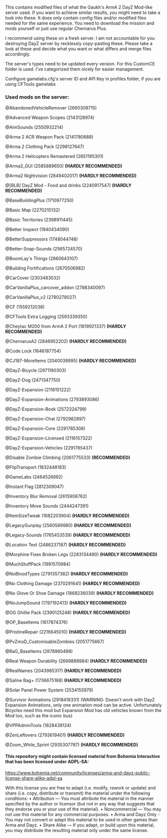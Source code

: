 This contains modified files of what the Gaukh's ArmA 2 DayZ Mod-like server used.
If you want to achieve similar results, you might need to take a look into these.
It does only contain config files and/or modified files needed for the same experience.
You need to download the mission and mods yourself or just use regular Chernarus Plus.

I recommend using these on a fresh server. I am not accountable for you destroying DayZ server by recklessly copy-pasting these. Please take a look at these and decide what you want or what differs and merge files accordingly.

The server's types need to be updated every version. For this CustomCE folder is used. I've categorized them nicely for easier management.

Configure gamelabs.cfg's server ID and API Key in profiles folder, if you are using CFTools gamelabs

### Used mods on the server:

@AbandonedVehicleRemover (2660308715)

@Advanced Weapon Scopes (2143128974)

@AimSounds (2550932214)

@Arma 2 ACR Weapon Pack (2141780688)

@Arma 2 Clothing Pack (2298127647)

@Arma 2 Helicopters Remastered (2651195301)

@Arma2_GUI (2585889650) **(HARDLY RECOMMENDED)**

@Arma2 Nightvision (2849402017) **(HARDLY RECOMMENDED)**

@[BLB] DayZ Mod - Food and drinks (2240917547) **(HARDLY RECOMMENDED)**

@BaseBuildingPlus (1710977250)

@Basic Map (2270215132)

@Basic Territories (2398911445)

@Better Inspect (1940434090)

@BetterSuppressors (1748044748)

@Better-Snap-Sounds (2565724570)

@BoomLay's Things (2860643107)

@Building Fortifications (2670506982)

@CarCover (2303483532)

@CarVanillaPlus_carcover_addon (2788340097)

@CarVanillaPlus_v2 (2780278027)

@CF (1559212036)

@CFTools Extra Logging (2593339350)

@Cheytac M200 from ArmA 2 Port (1819921337) **(HARDLY RECOMMENDED)**

@ChernarusA2 (2846952202) **(HARDLY RECOMMENDED)**

@Code Lock (1646187754)

@CJ187-MoreItems (2040039995) **(HARDLY RECOMMENDED)**

@DayZ-Bicycle (2971190303)

@DayZ-Dog (2471347750)

@DayZ-Expansion (2116151222)

@DayZ-Expansion-Animations (2793893086)

@DayZ-Expansion-Book (2572324799)

@DayZ-Expansion-Chat (2792982897)

@DayZ-Expansion-Core (2291785308)

@DayZ-Expansion-Licensed (2116157322)

@DayZ-Expansion-Vehicles (2291785437)

@Disable Zombie Climbing (2061775533) **(RECOMMENDED)**

@FlipTransport (1832448183)

@GameLabs (2464526692)

@Instant Flag (2812309047)

@Inventory Blur Removal (2615908762)

@Inventory Move Sounds (2444247391)

@ItemSizeTweak (1682203904) **(HARDLY RECOMMENDED)**

@LegacyGunplay (2560589980) **(HARDLY RECOMMENDED)**

@Legacy-Sounds (1765453539) **(HARDLY RECOMMENDED)**

@Location Text (2486237187) **(HARDLY RECOMMENDED)**

@Morphine Fixes Broken Legs (2283134490) **(HARDLY RECOMMENDED)**

@MuchStuffPack (1991570984)

@NoBloodTypes (2791357382) **(HARDLY RECOMMENDED)**

@No Clothing Damage (2370291641) **(HARDLY RECOMMENDED)**

@No Glove Or Shoe Damage (1868236039) **(HARDLY RECOMMENDED)**

@NoJumpSound (1797192413) **(HARDLY RECOMMENDED)**

@OG Ghillie Pack (2390125248) **(HARDLY RECOMMENDED)**

@OP_BaseItems (1617874376)

@PristineRepair (2216645010) **(HARDLY RECOMMENDED)**

@PvZmoD_CustomisableZombies (2051775667)

@RaG_BaseItems (2878980498)

@Real Weapon Durability (2669888984) **(HARDLY RECOMMENDED)**

@RealNames (2043965317) **(HARDLY RECOMMENDED)**

@Saline Bag+ (1736675168) **(HARDLY RECOMMENDED)**

@Solar Panel Power System (2534155979)

@Survivor Animations (2918418331) (WARNING: Doesn't work with DayZ Expansion Animations, only one animation mod can be active. Unfortunately Bicycles need this mod but Expansion Mod has old vehicles known from the Mod too, such as the iconic bus)

@VPPAdminTools (1828439124)

@ZenLeftovers (2793619401) **(HARDLY RECOMMENDED)**

@Zoom_While_Sprint (2935307787) **(HARDLY RECOMMENDED)**

#### This repository might contain licensed material from Bohemia Interactive that has been licensed under ADPL-SA:

https://www.bohemia.net/community/licenses/arma-and-dayz-public-license-share-alike-adpl-sa

With this license you are free to adapt (i.e. modify, rework or update) and share (i.e. copy,
distribute or transmit) the material under the following conditions:
• Attribution — You must attribute the material in the manner specified by the
author or licensor (but not in any way that suggests that they endorse you or your
use of the material).
• Noncommercial — You may not use this material for any commercial purposes.
• Arma and Dayz Only - You may not convert or adapt this material to be used in
other games than Arma and Dayz.
• Share Alike — If you adapt, or build upon this material, you may distribute the
resulting material only under the same license.
